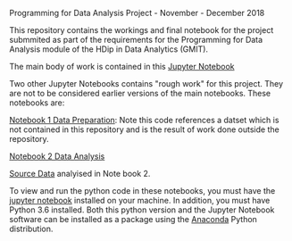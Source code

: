 Programming for Data Analysis Project - November - December 2018

This repository contains the workings and final notebook for the project submmited as part of the requirements for the Programming for Data Analysis module of the HDip in Data Analytics (GMIT). 


The main body of work is contained in this [Jupyter Notebook](https://github.com/davesheils/ProgDA_Project/blob/master/Programming%20for%20Data%20Analysis%20-%20Part%203%20-%20Simulation.ipynb)

Two other Jupyter Notebooks contains "rough work" for this project. They are not to be considered earlier versions of the main notebooks. These notebooks are:

[Notebook 1 Data Preparation](https://github.com/davesheils/ProgDA_Project/blob/master/Programming%20for%20Data%20Analysis%20-%20Part%201%20-%20Data%20Preparation.ipynb): Note this code references a datset which is not contained in this repository and is the result of work done outside the repository.

[Notebook 2 Data Analysis](https://github.com/davesheils/ProgDA_Project/blob/master/Programming%20for%20Data%20Analysis%20-%20%20Part%202%20-%20Analysis.ipynb)

[Source Data](https://raw.githubusercontent.com/davesheils/ProgDA_Project/master/GraduateSampleNua2017.csv) analyised in Note book 2. 

To view and run the python code in these notebooks, you must have the [jupyter notebook](https://jupyter.org/try) installed on your machine. In addition, you must have Python 3.6 installed. Both this python version and the Jupyter Notebook software can be installed as a package using the [Anaconda](https://www.anaconda.com/download/) Python distribution.
